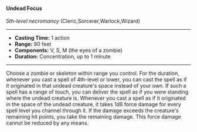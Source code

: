 #### Undead Focus
*5th-level necromancy* (Cleric,Sorcerer,Warlock,Wizard)
___
- **Casting Time:** 1 action
- **Range:** 90 feet
- **Components:** V, S, M (the eyes of a zombie)
- **Duration:** Concentration, up to 1 minute
---
Choose a zombie or skeleton within range you
control. For the duration, whenever you cast a spell
of 4th-level or lower, you can cast the spell as if it
originated in that undead creature's space instead of
your own. If such a spell has a range of touch, you
can deliver the spell as if you were standing where
the undead creature is.
Whenever you cast a spell as if it originated in
the space of the undead creature, it takes 1d6 force
damage for every spell level you channel through it.
If the damage exceeds the creature's remaining hit
points, you take the remaining damage. This force
damage cannot be reduced by any means.
